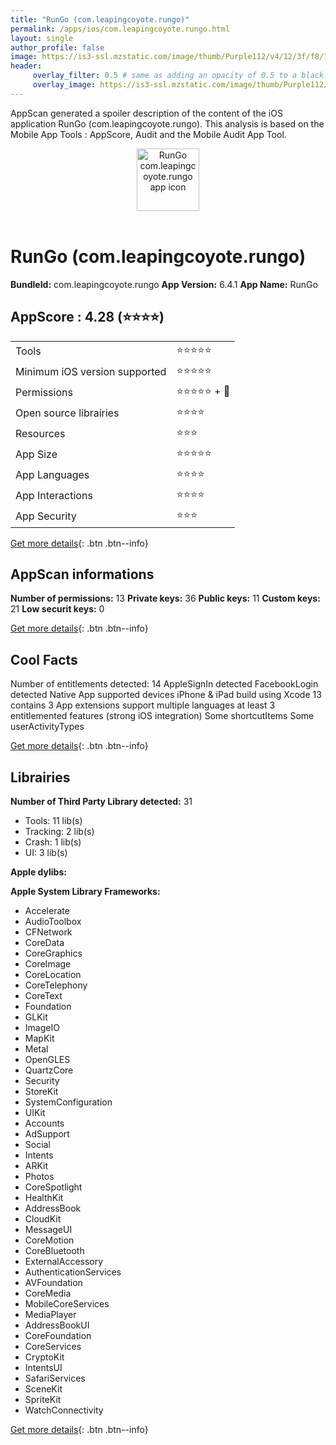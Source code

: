 ```yaml
---
title: "RunGo (com.leapingcoyote.rungo)"
permalink: /apps/ios/com.leapingcoyote.rungo.html
layout: single
author_profile: false
image: https://is3-ssl.mzstatic.com/image/thumb/Purple112/v4/12/3f/f8/123ff8b1-1625-f581-b731-162d3daab336/AppIcon-0-1x_U007emarketing-0-8-0-85-220.png/512x512bb.jpg
header: 
     overlay_filter: 0.5 # same as adding an opacity of 0.5 to a black background
     overlay_image: https://is3-ssl.mzstatic.com/image/thumb/Purple112/v4/12/3f/f8/123ff8b1-1625-f581-b731-162d3daab336/AppIcon-0-1x_U007emarketing-0-8-0-85-220.png/512x512bb.jpg
---
```

AppScan generated a spoiler description of the content of the iOS application RunGo (com.leapingcoyote.rungo). This analysis is based on the Mobile App Tools : AppScore, Audit and the Mobile Audit App Tool.

  
  
<div style="text-align: center;"><img src="https://is3-ssl.mzstatic.com/image/thumb/Purple112/v4/12/3f/f8/123ff8b1-1625-f581-b731-162d3daab336/AppIcon-0-1x_U007emarketing-0-8-0-85-220.png/512x512bb.jpg" width="100" height="100" alt="RunGo com.leapingcoyote.rungo app icon"></div></br>
  
# RunGo (com.leapingcoyote.rungo)

**BundleId:** com.leapingcoyote.rungo
**App Version:** 6.4.1
**App Name:** RunGo


## AppScore : 4.28 (⭐️⭐️⭐️⭐️) 

<table>
<tr><td> Tools </td><td> ⭐️⭐️⭐️⭐️⭐️ </td></tr>
<tr><td> Minimum iOS version supported </td><td> ⭐️⭐️⭐️⭐️⭐️ </td></tr>
<tr><td> Permissions </td><td> ⭐️⭐️⭐️⭐️⭐️ + 🌟 </td></tr>
<tr><td> Open source librairies </td><td> ⭐️⭐️⭐️⭐️ </td></tr>
<tr><td> Resources </td><td> ⭐️⭐️⭐️ </td></tr>
<tr><td> App Size </td><td> ⭐️⭐️⭐️⭐️⭐️ </td></tr>
<tr><td> App Languages </td><td> ⭐️⭐️⭐️⭐️ </td></tr>
<tr><td> App Interactions </td><td> ⭐️⭐️⭐️⭐️ </td></tr>
<tr><td> App Security </td><td> ⭐️⭐️⭐️ </td></tr>
</table>

[Get more details](/pricing.html){: .btn .btn--info}  
  
## AppScan informations 

**Number of permissions:** 13
**Private keys:** 36
**Public keys:** 11
**Custom keys:** 21
**Low securit keys:** 0
  
[Get more details](/pricing.html){: .btn .btn--info}

## Cool Facts

Number of entitlements detected: 14
AppleSignIn detected
FacebookLogin detected
Native App
supported devices iPhone & iPad
build using Xcode 13
contains 3 App extensions
support multiple languages
at least 3 entitlemented features (strong iOS integration)
Some shortcutItems 
Some userActivityTypes
  
[Get more details](/pricing.html){: .btn .btn--info}

## Librairies 
**Number of Third Party Library detected:** 31
- Tools: 11 lib(s)
- Tracking: 2 lib(s)
- Crash: 1 lib(s)
- UI: 3 lib(s)

**Apple dylibs:**


**Apple System Library Frameworks:**
- Accelerate
- AudioToolbox
- CFNetwork
- CoreData
- CoreGraphics
- CoreImage
- CoreLocation
- CoreTelephony
- CoreText
- Foundation
- GLKit
- ImageIO
- MapKit
- Metal
- OpenGLES
- QuartzCore
- Security
- StoreKit
- SystemConfiguration
- UIKit
- Accounts
- AdSupport
- Social
- Intents
- ARKit
- Photos
- CoreSpotlight
- HealthKit
- AddressBook
- CloudKit
- MessageUI
- CoreMotion
- CoreBluetooth
- ExternalAccessory
- AuthenticationServices
- AVFoundation
- CoreMedia
- MobileCoreServices
- MediaPlayer
- AddressBookUI
- CoreFoundation
- CoreServices
- CryptoKit
- IntentsUI
- SafariServices
- SceneKit
- SpriteKit
- WatchConnectivity


  
[Get more details](/pricing.html){: .btn .btn--info}

